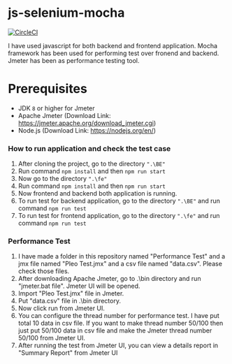 # js-selenium-mocha

[![CircleCI](https://circleci.com/gh/ArifMahmud/heracles.svg?style=svg)](https://circleci.com/gh/ArifMahmud/heracles)

I have used javascript for both backend and frontend application. Mocha framework has been used for performing test over fronend and backend.
Jmeter has been as performance testing tool.

# Prerequisites
* JDK `8` or higher for Jmeter
* Apache Jmeter (Download Link: https://jmeter.apache.org/download_jmeter.cgi)
* Node.js (Download Link: https://nodejs.org/en/)

### How to run application and check the test case
1. After cloning the project, go to the directory `".\BE"`
2. Run command `npm install` and then `npm run start`
3. Now go to the directory `".\fe"`
4. Run command `npm install` and then `npm run start`
5. Now frontend and backend both application is running.
6. To run test for backend application, go to the directory `".\BE"` and run command `npm run test`
7. To run test for frontend application, go to the directory `".\fe"` and run command `npm run test`

### Performance Test
1. I have made a folder in this repository named "Performance Test" and a jmx file named "Pleo Test.jmx" and a csv file named "data.csv". Please check those files.
2. After downloading Apache Jmeter, go to .\bin directory and run "jmeter.bat file". Jmeter UI will be opened.
3. Import "Pleo Test.jmx" file in Jmeter.
4. Put "data.csv" file in .\bin directory.
5. Now click run from Jmeter UI.
6. You can configure the thread number for performance test. I have put total 10 data in csv file. If you want to make thread number 50/100 then
just put 50/100 data in csv file and make the Jmeter thread number 50/100 from Jmeter UI.
7. After running the test from Jmeter UI, you can view a details report in "Summary Report" from Jmeter UI
